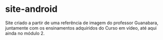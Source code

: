 # site-android
Site criado a partir de uma referência de imagem do professor Guanabara, juntamente com os ensinamentos adquiridos do Curso em vídeo, até aqui ainda no módulo 2.
